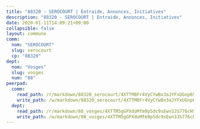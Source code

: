 ```yaml
---
title: "88320 - SEROCOURT | Entraide, Annonces, Initiatives"
description: "88320 - SEROCOURT | Entraide, Annonces, Initiatives"
date: 2020-01-11T14:09:21+09:00
collapsible: false
layout: commune
comm:
  nom: "SEROCOURT"
  slug: serocourt
  cp: "88320"
dept:
  nom: "Vosges"
  slug: vosges
  num: "88"
peerpad:
  comm:
    read_path: /r/markdown/88320_serocourt/4XTTM8Fr4VyCYwBx3aJYFxUGnp65oxFnisZij3n2f6xbz7dtL
    write_path: /w/markdown/88320_serocourt/4XTTM8Fr4VyCYwBx3aJYFxUGnp65oxFnisZij3n2f6xbz7dtL-K3TgU3ZFZVaBCfky95JiWm1da4VSTAArt2GuERrmsNAXySYcrzV46bJBiNFQWAgmyhTt1rPt5wyfp8BD9AGsiCwy6ovUapAHTX45KKz7CX2vDFLGrAnabfVkhkUMGbnusQAMJH1i
  dept:
    read_path: /r/markdown/88_vosges/4XTTM5gGPXdoMfm9p5dc9sEwn3JS776cHSw64JYpD4AKnKgyh
    write_path: /w/markdown/88_vosges/4XTTM5gGPXdoMfm9p5dc9sEwn3JS776cHSw64JYpD4AKnKgyh-K3TgUjEFywcTUHQwfrd2vcZqhoXLakdoQGFv4iriv1FKkvQkBsudnBxafkQDfPcxTDRHN5T6bYyganuvcakuKenYoB5mPLKqUBjNMwpn75GQVixUmzXGkneDufRSqDthC8iyXi1Z
---
```


